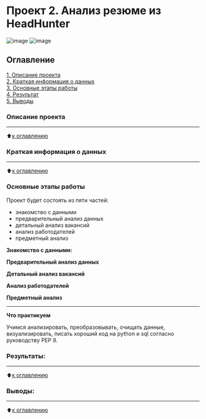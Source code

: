 # Проект 2. Анализ резюме из HeadHunter

![image](https://user-images.githubusercontent.com/114934891/213179450-6e92abc3-165d-416a-88cc-7a5759799dfd.png) ![image](https://user-images.githubusercontent.com/114934891/213179493-b2b1edea-a1e0-46e8-b6d9-3a15d43248bf.png)
## Оглавление  
[1. Описание проекта](README.md#Описание-проекта)  
[2. Краткая информация о данных](README.md#Краткая-информация-о-данных)  
[3. Основные этапы работы](README.md#Основные-этапы-работ)  
[4. Результат](README.md#Результат)    
[5. Выводы](README.md#Выводы) 


### Описание проекта

***

:arrow_up:[к оглавлению](README.md#Оглавление)

### Краткая информация о данных

***
  
:arrow_up:[к оглавлению](README.md#Оглавление)

### Основные этапы работы  

Проект будет состоять из пяти частей:
- знакомство с данными
- предварительный анализ данных
- детальный анализ вакансий
- анализ работодателей
- предметный анализ

**Знакомство с данными:** 

**Предварительный анализ данных**

**Детальный анализ вакансий**

**Анализ работодателей**

**Предметный анализ**

***

**Что практикуем**     

Учимся анализировать, преобразовывать, очищать данные, визуализировать,  писать хороший код на python и sql согласно руководству PEP 8.



### Результаты:  
***
:arrow_up:[к оглавлению](README.md#Оглавление)


### Выводы:  
***

:arrow_up:[к оглавлению](README.md#Оглавление)

